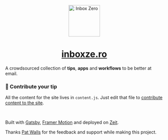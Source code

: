 <p align="center">
  <a href="https://inboxze.ro">
    <img alt="Inbox Zero" src="https://inboxze.ro/logo.svg" width="100" />
  </a>
</p>
<h1 align="center">
  <a href="https://inboxze.ro">inboxze.ro</a>
</h1>

A crowdsourced collection of **tips**, **apps** and **workflows** to be better at email.

### 🚀 Contribute your tip

All the content for the site lives in `content.js`. Just edit that file to [contribute content to the site](https://github.com/superlinear-hq/inboxzero-web/edit/master/content.js).

<br>

Built with [Gatsby](https://www.gatsbyjs.org), [Framer Motion](https://www.framer.com/motion/) and deployed on [Zeit](https://zeit.co).

Thanks [Pat Walls](https://twitter.com/thepatwalls) for the feedback and support while making this project.
